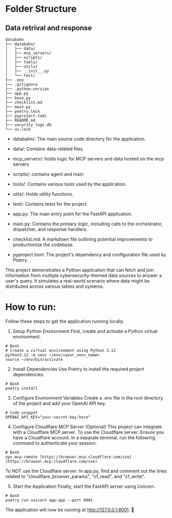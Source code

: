 # Folder Structure
## Data retrival and response

```
databahn
├── databahn/
│   ├── data/
│   ├── mcp_servers/
│   ├── scripts/
│   ├── tools/
│   ├── utils/
│   ├── __init__.py
│   └── test/
├── .env
├── .gitignore
├── .python-version
├── app.py
├── base.py
├── checklist.md
├── main.py
├── poetry.lock
├── pyproject.toml
├── README.md
├── security_logs.db
└── uv.lock
```

* databahn/: The main source code directory for the application.

* data/: Contains data-related files.

* mcp_servers/: holds logic for MCP servers and data hosted on the mcp servers

* scripts/: contains agent and main

* tools/: Contains various tools used by the application.

* utils/: Holds utility functions.

* test/: Contains tests for the project.

* app.py: The main entry point for the FastAPI application.

* main.py: Contains the primary logic, including calls to the orchestrator, dispatcher, and response handlers.

* checklist.md: A markdown file outlining potential improvements to productionize the codebase.

* pyproject.toml: The project's dependency and configuration file used by Poetry.

This project demonstrates a Python application that can fetch and join information from multiple cybersecurity-themed data sources to answer a user's query. It simulates a real-world scenario where data might be distributed across various tables and systems.


# How to run:

Follow these steps to get the application running locally.

1. Setup Python Environment
First, create and activate a Python virtual environment.
```
# Bash
# Create a virtual environment using Python 3.12
python3.12 -m venv ~/env/<your_venv_name>
source ~/env/bin/activate
```

2. Install Dependencies
Use Poetry to install the required project dependencies.
```
# Bash
poetry install
```

3. Configure Environment Variables
Create a .env file in the root directory of the project and add your OpenAI API key.
```
# Code snippet
OPENAI_API_KEY="your-secret-key-here"
```

4. Configure Cloudflare MCP Server (Optional)
This project can integrate with a Cloudflare MCP server.
To use the Cloudflare server:
Ensure you have a Cloudflare account.
In a separate terminal, run the following command to authenticate your session:
```
# Bash
npx mcp-remote [https://browser.mcp.cloudflare.com/sse](https://browser.mcp.cloudflare.com/sse)
```
To NOT use the Cloudflare server:
In app.py, find and comment out the lines related to "cloudflare_browser_params", "cf_read", and "cf_write".

5. Start the Application
Finally, start the FastAPI server using Uvicorn.
```
# Bash
poetry run uvicorn app:app --port 8001
```

The application will now be running at http://127.0.0.1:8001. 🚀
